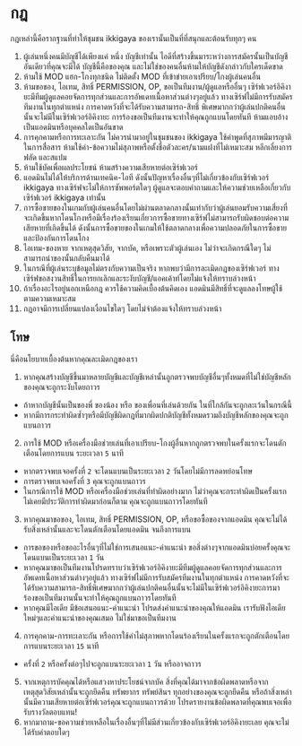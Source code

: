 # กฎ 

กฎเหล่านี้คือรากฐานที่ทำให้ชุมชน ikkigaya ของเรานั้นเป็นที่ที่สนุกและต้อนรับทุกๆ คน

1. ผู้เล่นหนึ่งคนมีบัญชีได้เพียงแค่ หนึ่ง บัญชีเท่านั้น ไอดีที่สร้างขึ้นมาระหว่างการสมัครนั้นเป็นบัญชีอันเดียวที่คุณจะมีได้ บัญชีนี้คือของคุณ และไม่ใช่ของคนอื่นห้ามให้บัญชีดังกล่าวกับใครเด็ดขาด
2. ห้ามใช้ MOD แฮก-โกงทุกชนิด ไม่ติดตั้ง MOD ที่เข้าข่ายเอาเปรียบ/โกงผู้เล่นคนอื่น
3. ห้ามขอของ, ไอเทม, สิทธิ์ PERMISSION, OP, ขอเป็นทีมงาน/ผู้ดูแลหรืออื่นๆ เซิร์ฟเวอร์อิคิงายะมีทีมผู้ดูแลคอยจัดการทุกส่วนและการอัพเดทเนื้อหาส่วนต่างๆอยู่แล้ว ทางเซิร์ฟไม่มีการรับสมัครทีมงานในทุกตำแหน่ง การคาดหวังที่จะได้รับความสามารถ-สิทธิ์ พิเศษมากกว่าผู้เล่นปกติคนอื่นนั้นจะไม่มีในเซิร์ฟเวอร์อิคิงายะ การร้องขอเป็นทีมงานจะทำให้คุณถูกแบนโดยทันที ห้ามแอบอ้างเป็นแอดมินหรือบุคคลใดเป็นอันขาด
4. การคุกคามหรือการทะเลาะกัน ไม่ควรนำมาอยู่ในชุมชนของ ikkigaya ใช้คำพูดที่สุภาพมีมารญาติในการสื่อสาร ห้ามใช้คำ-ข้อความไม่สุภาพหรือตั้งชื่อตัวละคร/นามแฝงที่ไม่เหมาะสม หลีกเลี่ยงการฟลัด และสแปม
5. ห้ามใช้บัคเพื่อผลประโยชน์ ห้ามสร้างความเสียหายต่อเซิร์ฟเวอร์
6. แอดมินไม่ได้ให้บริการด้านเทคนิค-ไอที ดังนั้นปัญหาเรื่องอื่นๆที่ไม่เกี่ยวข้องกับเซิร์ฟเวอร์ ikkigaya ทางเซิร์ฟจะไม่ให้การซัพพอร์ตใดๆ ผู้ดูแลจะตอบคำถามและให้ความช่วยเหลือเกี่ยวกับเซิร์ฟเวอร์ ikkigaya เท่านั้น
7. การซื้อขายของในเกมกับผู้เล่นคนอื่นโดยไม่ผ่านตลาดกลางนั้นเท่ากับว่าผู้เล่นยอมรับความเสี่ยงที่จะเกิดขึ้นหากโดนโกงหรือมีเรื่องร้องเรียนเกี่ยวการซื้อขายทางเซิร์ฟไม่สามารถรับผิดชอบต่อความเสียหายที่เกิดขึ้นได้ ดังนั้นการซื้อขายของในเกมให้ใช้ตลาดกลางเพื่อความปลอดภัยในการซื้อขายและป้องกันการโดนโกง
8. ไอเทม-ของหาย จากเหตุสุดวิสัย, จากบัค, หรือเพราะตัวผู้เล่นเอง ไม่ว่าจะเกิดกรณีใดๆ ไม่สามารถนำของนั้นกลับคืนมาได้
9. ในกรณีที่ผู้เล่นระบุข้อมูลไม่ตรงกับความเป็นจริง หากพบว่ามีการละเมิดกฎของเซิร์ฟเวอร์ ทางเซิร์ฟขอสงวนสิทธิ์ในการยกเลิกและระงับบัญชี/แอคเค้าท์โดยไม่แจ้งให้ทราบล่วงหน้า
10. ถ้าเรื่องอะไรอยู่นอกเหนือกฎ ควรใช้ความคิดเบื้องต้นคิดเอง แอดมินมีสิทธิ์ที่จะดูแลลงโทษผู้ใช้ตามความเหมาะสม
11. กฎอาจมีการเปลี่ยนแปลงเงื่อนไขใดๆ โดยไม่จำต้องแจ้งให้ทราบล่วงหน้า

## โทษ 

นี่คือนโยบายเบื้องต้นหากคุณละเมิดกฎของเรา

1. หากคุณสร้างบัญชีขึ้นมาหลายบัญชีและบัญชีเหล่านั้นถูกตรวจพบบัญชีอื่นๆทั้งหมดที่ไม่ใช่บัญชีหลักของคุณจะถูกระงับโดยถาวร
- ถ้าหากบัญชีนั้นเป็นของพี่ ของน้อง หรือ ของเพื่อนที่เล่นด้วยกัน ในที่ใกล้กันจะถูกละเว้นในกรณีนี้
- หากมีการกระทำผิดซ้ำๆหรือมีบัญชีผิดกฎที่มากผิดปกติบัญชีทั้งหมดรวมถึงบัญชีหลักของคุณจะถูกแบนถาวร
2. การใช้ MOD หรือเครื่องมือช่วยเล่นที่เอาเปรียบ-โกงผู้อื่นหากถูกตรวจพบในครั้งแรกจะโดนตักเตือนโดยการแบน ระยะเวลา `5` นาที
- หากตรวจพบเจอครั้งที่ `2` จะโดนแบนเป็นระยะเวลา `2` วันโดยไม่มีการลดหย่อนโทษ
- การตรวจพบเจอครั้งที่ `3` คุณจะถูกแบนถาวร
- ในกรณีการใช้ MOD หรือเครื่องมือช่วยเล่นที่ทำผิดอย่างมาก ไม่ว่าคุณจะกระทำผิดเป็นครั้งแรกไม่เคยมีประวัติการทำผิดมาก่อนก็ตาม คุณจะถูกแบนถาวรโดยทันที
3. หากคุณมาขอของ, ไอเทม, สิทธิ์ PERMISSION, OP, หรือขอซื้อของจากแอดมิน คุณจะไม่ได้รับสิ่งเหล่านั้นและจะโดนตักเตือนโดยแอดมิน จนถึงการแบน
- การขอของหรือขออะไรอื่นๆที่ไม่ใช่การเสนอแนะ-คำแนะนำ ขอสิ่งต่างๆจากแอดมินบ่อยครั้งคุณจะโดนแบนเป็นระยะเวลา `1` วัน
- หากคุณมาขอเป็นทีมงานโปรดทราบว่าเซิร์ฟเวอร์อิคิงายะมีทีมผู้ดูแลคอยจัดการทุกส่วนและการอัพเดทเนื้อหาส่วนต่างๆอยู่แล้ว ทางเซิร์ฟไม่มีการรับสมัครทีมงานในทุกตำแหน่ง การคาดหวังที่จะได้รับความสามารถ-สิทธิ์พิเศษมากกว่าผู้เล่นปกติคนอื่นนั้นจะไม่มีในเซิร์ฟเวอร์อิคิงายะการมาร้องขอเป็นทีมงานนั้นจะทำให้คุณถูกแบนถาวรโดยทันที
- หากคุณมีไอเดีย มีข้อเสนอแนะ-คำแนะนำ โปรดส่งคำแนะนำของคุณให้แอดมิน เรารับฟังไอเดียใหม่ๆและคำแนะนำของคุณเสมอ ไม่ใช่มาขอเป็นทีมงาน
4. การคุกคาม-การทะเลาะกัน หรือการใช้คำไม่สุภาพหากโดนร้องเรียนในครั้งแรกจะถูกตักเตือนโดยการแบนระยะเวลา `15` นาที
- ครั้งที่ `2` หรือครั้งต่อๆไปจะถูกแบนระยะเวลา `1` วัน หรืออาจถาวร
5. จากเหตุการบัคคุณได้หรือแสวงหาประโยชน์จากบัค สิ่งที่คุณได้มาจากข้อผิดพลาดหรือจากเหตุสุดวิสัยเหล่านั้นจะถูกยึดคืน ทรัพยากร ทรัพย์สินฯ ทุกอย่างของคุณจะถูกยึดคืน หรือถ้าสิ่งเหล่านั้นมีความเสียหายต่อเซิร์ฟเวอร์คุณจะถูกแบนถาวรด้วย
โปรดรายงานข้อผิดพลาดที่คุณพบเจอเพื่อรับรางวัลตอบแทน!
6. หากมาถาม-ขอความช่วยเหลือในเรื่องอื่นๆที่ไม่มีส่วนเกี่ยวข้องกับเซิร์ฟเวอร์อิคิงายะเลย คุณจะไม่ได้รับคำตอบใดๆ
